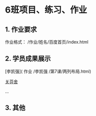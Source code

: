 # 6班项目、练习、作业

## 1. 作业要求
作业格式： /作业/姓名/百度首页/index.html
## 2. 学员成果展示
[李凯强]( 作业 /李凯强 /第7课/两列布局.html)

[关芬舍]()

...

## 3. 其他
